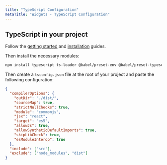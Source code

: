 ```yaml
---
title: "TypeScript Configuration"
metaTitle: "Widgets - TypeScript Configuration"
---
```


## TypeScript in your project

Follow the [getting started](/getting-started) and [installation](/getting-started/0-installation) guides.

Then install the necessary modules:

```bash
npm install typescript ts-loader @babel/preset-env @babel/preset-typescript
```

Then create a `tsconfig.json` file at the root of your project and paste the following configuration:

```json
{
  "compilerOptions": {
    "outDir": "./dist/",
    "sourceMap": true,
    "strictNullChecks": true,
    "module": "commonjs",
    "jsx": "react",
    "target": "es5",
    "allowJs": true,
    "allowSyntheticDefaultImports": true,
    "skipLibCheck": true,
    "esModuleInterop": true
  },
  "include": ["src"],
  "exclude": ["node_modules", "dist"]
}
```
